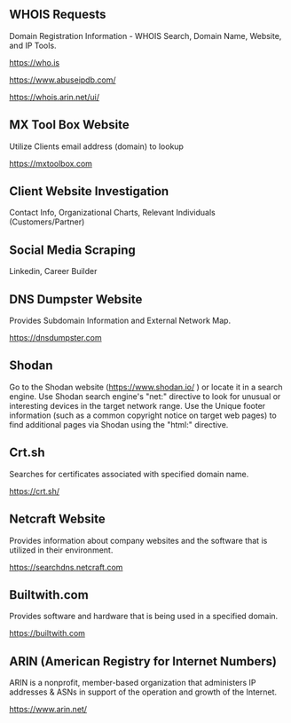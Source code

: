 ## WHOIS Requests
Domain Registration Information - WHOIS Search, Domain Name, Website, and IP Tools.

  https://who.is
  
  https://www.abuseipdb.com/
  
  https://whois.arin.net/ui/

## MX Tool Box Website 
Utilize Clients email address (domain) to lookup  

  https://mxtoolbox.com

## Client Website Investigation

Contact Info,
Organizational Charts,
Relevant Individuals (Customers/Partner)

## Social Media Scraping
Linkedin,
Career Builder

## DNS Dumpster Website
Provides Subdomain Information and External Network Map.

  https://dnsdumpster.com

## Shodan
Go to the Shodan website (https://www.shodan.io/ ) or locate it in a search engine.
Use Shodan search engine's "net:" directive to look for unusual or interesting devices in the target network range.
Use the Unique footer information (such as a common copyright notice on target web pages) to find additional pages via Shodan using the "html:" directive.

## Crt.sh 
Searches for certificates associated with specified domain name.

  https://crt.sh/

## Netcraft Website 
Provides information about company websites and the software that is utilized in their environment.

  https://searchdns.netcraft.com

## Builtwith.com 
Provides software and hardware that is being used in a specified domain.

  https://builtwith.com

## ARIN (American Registry for Internet Numbers)
ARIN is a nonprofit, member-based organization that administers IP addresses & ASNs in support of the operation and growth of the Internet.

  https://www.arin.net/
